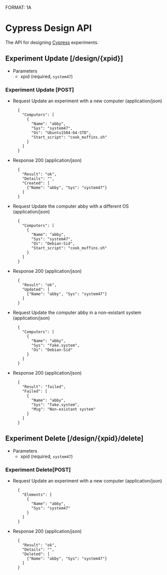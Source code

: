 FORMAT: 1A

# Cypress Design API
The API for designing [Cypress](https://cypress.deterlab.net) experiments.

## Experiment Update [/design/{xpid}]

+ Parameters
  + xpid (required, `system47`)

### Experiment Update [POST]

+ Request Update an experiment with a new computer (application/json)

        { 
          "Computers": [
            {
              "Name": "abby",
              "Sys": "system47",
              "Os": "Ubuntu1504-64-STD",
              "Start_script": "cook_muffins.sh"
            }
          ]
        }

+ Response 200 (application/json)

        {
          "Result": "ok",
          "Details": "",
          "Created": [
            {"Name": "abby", "Sys": "system47"}
          ]
        }

+ Request Update the computer abby with a different OS (application/json)

        { 
          "Computers": [
            {
              "Name": "abby",
              "Sys": "system47",
              "Os": "Debian-Sid",
              "Start_script": "cook_muffins.sh"
            }
          ]
        }

+ Response 200 (application/json)

        {
          "Result": "ok",
          "Updated": [
            {"Name": "abby", "Sys": "system47"}
          ]
        }

+ Request Update the computer abby in a non-existant system (application/json)

        { 
          "Computers": [
            {
              "Name": "abby",
              "Sys": "fake.system",
              "Os": "Debian-Sid"
            }
          ]
        }

+ Response 200 (application/json)

        {
          "Result": "failed",
          "Failed": [
            {
              "Name": "abby", 
              "Sys": "fake.system", 
              "Msg": "Non-existant system"
            }
          ]
        }


## Experiment Delete [/design/{xpid}/delete]
+ Parameters
  + xpid (required, `system47`)

### Experiment Delete[POST]
+ Request Update an experiment with a new computer (application/json)

        { 
          "Elements": [
            {
              "Name": "abby",
              "Sys": "system47"
            }
          ]
        }

+ Response 200 (application/json)

        {
          "Result": "ok",
          "Details": "",
          "Deleted": [
            {"Name": "abby", "Sys": "system47"}
          ]
        }
